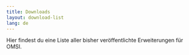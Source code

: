 ```yaml
---
title: Downloads
layout: download-list
lang: de
---
```


Hier findest du eine Liste aller bisher veröffentlichte Erweiterungen für OMSI.
